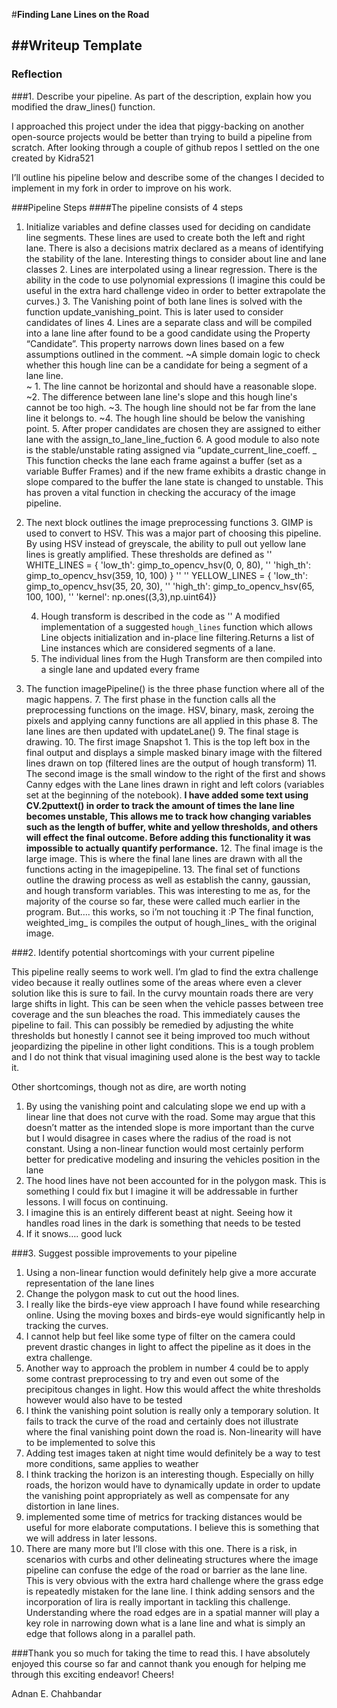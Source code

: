 #**Finding Lane Lines on the Road**

##Writeup Template
---

### Reflection

###1. Describe your pipeline. As part of the description, explain how you modified the draw_lines() function.

I approached this project under the idea that piggy-backing on another open-source projects would be better than trying to build a pipeline from scratch. After looking through a couple of github repos I settled on the one created by Kidra521

I’ll outline his pipeline below and describe some of the changes I decided to implement in my fork in order to improve on his work.

###Pipeline Steps
####The pipeline consists of 4 steps
1. Initialize variables and define classes used for deciding on candidate line segments. These lines are used to create both the left and right lane. There is also a decisions matrix declared as a means of identifying the stability of the lane. Interesting things to consider about line and lane classes
	2. Lines are interpolated using a linear regression. There is the ability in the code to use polynomial expressions (I imagine this could be useful in the extra hard challenge video in order to better extrapolate the curves.)
	3. The Vanishing point of both lane lines is solved with the function update_vanishing_point. This is later used to consider candidates of lines
	4. Lines are a separate class and will be compiled into a lane line after found to be a good candidate using the Property “Candidate”. This property narrows down lines based on a few assumptions outlined in the comment.
	~A simple domain logic to check whether this hough line can be a candidate for being a segment of a lane line.  
	~	1. The line cannot be horizontal and should have a reasonable slope.
		~2. The difference between lane line's slope and this hough line's cannot be too high.
		~3. The hough line should not be far from the lane line it belongs to.
		~4. The hough line should be below the vanishing point.
	5. After proper candidates are chosen they are assigned to either lane with the assign_to_lane_line_fuction
	6. A good module to also note is the stable/unstable rating assigned via “update_current_line_coeff. _ This function checks the lane each frame against a buffer (set as a variable Buffer Frames) and if the new frame exhibits a drastic change in slope compared to the buffer the lane state is changed to unstable. This has proven a vital function in checking the accuracy of the image pipeline.

2. The next block outlines the image preprocessing functions
	3. GIMP is used to convert to HSV. This was a major part of choosing this pipeline. By using HSV instead of greyscale, the ability to pull out yellow lane lines is greatly amplified. These thresholds are defined as
		 '' WHITE_LINES = { 'low_th': gimp_to_opencv_hsv(0, 0, 80),
		''                 'high_th': gimp_to_opencv_hsv(359, 10, 100) }
		''
		'' YELLOW_LINES = { 'low_th': gimp_to_opencv_hsv(35, 20, 30),
		''                  'high_th': gimp_to_opencv_hsv(65, 100, 100),
		''                  'kernel': np.ones((3,3),np.uint64)}

	4. Hough transform is described in the code as
'' A modified implementation of a suggested `hough_lines` function which allows Line objects initialization and in-place line filtering.Returns a list of Line instances which are considered segments of a lane.
	5. The individual lines from the Hugh Transform are then compiled into a single lane and updated every frame
6. The function imagePipeline() is the three phase function where all of the magic happens.
	7. The first phase in the function calls all the preprocessing functions on the image. HSV, binary, mask, zeroing the pixels and applying canny functions are all applied in this phase
	8. The lane lines are then updated with updateLane()
	9. The final stage is drawing.
		10. The first image Snapshot 1. This is the top left box in the final output and displays a simple masked binary image with the filtered lines drawn on top (filtered lines are the output of hough transform)
		11. The second image is the small window to the right of the first and shows Canny edges with the Lane lines drawn in right and left colors (variables set at the beginning of the notebook). **I have added some text using CV.2puttext() in order to track the amount of times the lane line becomes unstable, This allows me to track how changing variables such as the length of buffer, white and yellow thresholds, and others will effect the final outcome. Before adding this functionality it was impossible to actually quantify performance.**
		12. The final image is the large image. This is where the final lane lines are drawn with all the functions acting in the imagepipeline.
	13. The final set of functions outline the drawing process as well as establish the canny, gaussian, and hough transform variables. This was interesting to me as, for the majority of the course so far, these were called much earlier in the program. But…. this works, so i’m not touching it :P The final function, weighted_img_ is compiles the output of hough_lines_ with the original image.


###2. Identify potential shortcomings with your current pipeline


This pipeline really seems to work well. I’m glad to find the extra challenge video because it really outlines some of the areas where even a clever solution like this is sure to fail. In the curvy mountain roads there are very large shifts in light. This can be seen when the vehicle passes between tree coverage and the sun bleaches the road. This immediately causes the pipeline to fail. This can possibly be remedied by adjusting the white thresholds but honestly I cannot see it being improved too much without jeopardizing the pipeline in other light conditions. This is a tough problem and I do not think that visual imagining used alone is the best way to tackle it.

Other shortcomings, though not as dire, are worth noting
1. By using the vanishing point and calculating slope we end up with a linear line that does not curve with the road. Some may argue that this doesn’t matter as the intended slope is more important than the curve but I would disagree in cases where the radius of the road is not constant. Using a non-linear function would most certainly perform better for predicative modeling and insuring the vehicles position in the lane
2.  The hood lines have not been accounted for in the polygon mask. This is something I could fix but I imagine it will be addressable in further lessons. I will focus on continuing.
3. I imagine this is an entirely different beast at night. Seeing how it handles road lines in the dark is something that needs to be tested
4. If it snows…. good luck




###3. Suggest possible improvements to your pipeline

1. Using a non-linear function would definitely help give a more accurate representation of the lane lines
2. Change the polygon mask to cut out the hood lines.
3. I really like the birds-eye view approach I have found while researching online. Using the moving boxes and birds-eye would significantly help in tracking the curves.
4. I cannot help but feel like some type of filter on the camera could prevent drastic changes in light to affect the pipeline as it does in the extra challenge.
5. Another way to approach the problem in number 4 could be to apply some contrast preprocessing to try and even out some of the precipitous changes in light. How this would affect the white thresholds however would also have to be tested
6. I think the vanishing point solution is really only a temporary solution. It fails to track the curve of the road and certainly does not illustrate where the final vanishing point down the road is. Non-linearity will have to be implemented to solve this
7. Adding test images taken at night time would definitely be a way to test more conditions, same applies to weather
8. I think tracking the horizon is an interesting though. Especially on hilly roads, the horizon would have to dynamically update in order to update the vanishing point appropriately as well as compensate for any distortion in lane lines.
9. implemented some time of metrics for tracking distances would be useful for more elaborate computations. I believe this is something that we will address in later lessons.
10. There are many more but I’ll close with this one. There is a risk, in scenarios with curbs and other delineating structures where the image pipeline can confuse the edge of the road or barrier as the lane line. This is very obvious with the extra hard challenge where the grass edge is repeatedly mistaken for the lane line. I think adding sensors and the incorporation of lira is really important in tackling this challenge. Understanding where the road edges are in a spatial manner will play a key role in narrowing down what is a lane line and what is simply an edge that follows along in a parallel path.

###Thank you so much for taking the time to read this. I have absolutely enjoyed this course so far and cannot thank you enough for helping me through this exciting endeavor! Cheers!

Adnan E. Chahbandar

